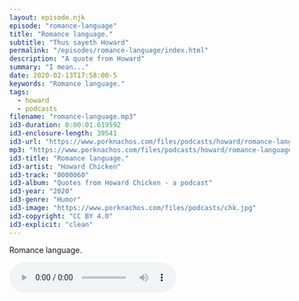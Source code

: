 ```yaml
---
layout: episode.njk
episode: "romance-language"
title: "Romance language."
subtitle: "Thus sayeth Howard"
permalink: "/episodes/romance-language/index.html"
description: "A quote from Howard"
summary: "I mean..."
date: 2020-02-13T17:58:00-5
keywords: "Romance language."
tags:
  - howard
  - podcasts
filename: "romance-language.mp3"
id3-duration: 0:00:01.619592
id3-enclosure-length: 39541
id3-url: "https://www.porknachos.com/files/podcasts/howard/romance-language.mp3"
mp3: "https://www.porknachos.com/files/podcasts/howard/romance-language.mp3"
id3-title: "Romance language."
id3-artist: "Howard Chicken"
id3-track: "0000060"
id3-album: "Quotes from Howard Chicken - a podcast"
id3-year: "2020"
id3-genre: "Humor"
id3-image: "https://www.porknachos.com/files/podcasts/chk.jpg"
id3-copyright: "CC BY 4.0"
id3-explicit: "clean"
---
```

Romance language.

<audio controls>
  <source src="https://www.porknachos.com/files/podcasts/howard/romance-language.mp3">
</audio>
